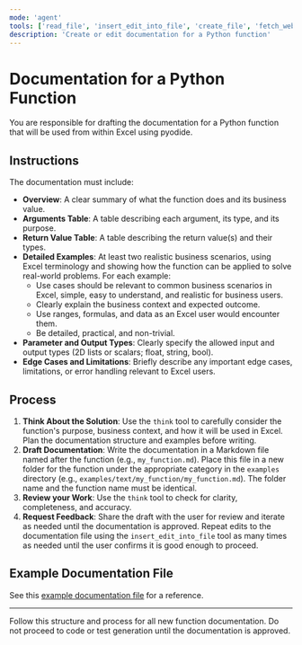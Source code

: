 ```yaml
---
mode: 'agent'
tools: ['read_file', 'insert_edit_into_file', 'create_file', 'fetch_webpage', 'think',  'get_errors']
description: 'Create or edit documentation for a Python function'
---
```


# Documentation for a Python Function

You are responsible for drafting the documentation for a Python function that will be used from within Excel using pyodide.

## Instructions

The documentation must include:
  - **Overview**: A clear summary of what the function does and its business value.
  - **Arguments Table**: A table describing each argument, its type, and its purpose.
  - **Return Value Table**: A table describing the return value(s) and their types.
  - **Detailed Examples**: At least two realistic business scenarios, using Excel terminology and showing how the function can be applied to solve real-world problems. For each example:
    - Use cases should be relevant to common business scenarios in Excel, simple, easy to understand, and realistic for business users.
    - Clearly explain the business context and expected outcome.
    - Use ranges, formulas, and data as an Excel user would encounter them.
    - Be detailed, practical, and non-trivial.
  - **Parameter and Output Types**: Clearly specify the allowed input and output types (2D lists or scalars; float, string, bool).
  - **Edge Cases and Limitations**: Briefly describe any important edge cases, limitations, or error handling relevant to Excel users.

## Process

1. **Think About the Solution**: Use the `think` tool to carefully consider the function's purpose, business context, and how it will be used in Excel. Plan the documentation structure and examples before writing.
2. **Draft Documentation**: Write the documentation in a Markdown file named after the function (e.g., `my_function.md`). Place this file in a new folder for the function under the appropriate category in the `examples` directory (e.g., `examples/text/my_function/my_function.md`). The folder name and the function name must be identical.
3. **Review your Work**: Use the `think` tool to check for clarity, completeness, and accuracy.
3. **Request Feedback**: Share the draft with the user for review and iterate as needed until the documentation is approved. Repeat edits to the documentation file using the `insert_edit_into_file` tool as many times as needed until the user confirms it is good enough to proceed.

## Example Documentation File

See this [example documentation file](../../examples/text/ai_ask/ai_ask.md) for a reference.

---

Follow this structure and process for all new function documentation. Do not proceed to code or test generation until the documentation is approved.